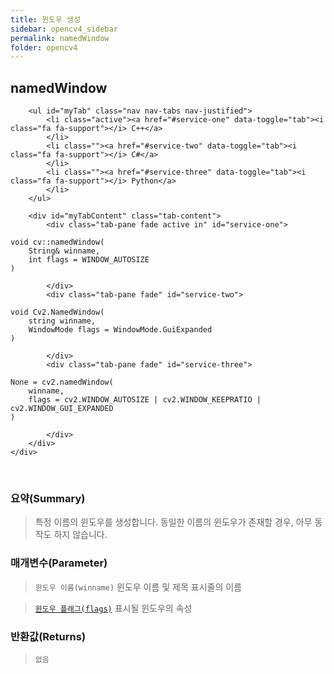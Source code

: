 ```yaml
---
title: 윈도우 생성
sidebar: opencv4_sidebar
permalink: namedWindow
folder: opencv4
---
```


<div class="row">
    <div class="col-lg-12">
        <h2 class="page-header">namedWindow</h2>
    </div>
    <div class="col-lg-12">

        <ul id="myTab" class="nav nav-tabs nav-justified">
            <li class="active"><a href="#service-one" data-toggle="tab"><i class="fa fa-support"></i> C++</a>
            </li>
            <li class=""><a href="#service-two" data-toggle="tab"><i class="fa fa-support"></i> C#</a>
            </li>
            <li class=""><a href="#service-three" data-toggle="tab"><i class="fa fa-support"></i> Python</a>
            </li>
        </ul>

        <div id="myTabContent" class="tab-content">
            <div class="tab-pane fade active in" id="service-one">
<pre class="prettyprint"><code class="language-cpp">void cv::namedWindow(
    String& winname,
    int flags = WINDOW_AUTOSIZE
)</code></pre>
            </div>
            <div class="tab-pane fade" id="service-two">
<pre class="prettyprint"><code class="language-cs">void Cv2.NamedWindow(
    string winname,
    WindowMode flags = WindowMode.GuiExpanded
)</code></pre>
            </div>
            <div class="tab-pane fade" id="service-three">
<pre class="prettyprint"><code class="language-py">None = cv2.namedWindow(
    winname,
    flags = cv2.WINDOW_AUTOSIZE | cv2.WINDOW_KEEPRATIO | cv2.WINDOW_GUI_EXPANDED
)</code></pre>
            </div>
        </div>
    </div>
</div>

<br>

### 요약(Summary)

> 특정 이름의 윈도우를 생성합니다. 동일한 이름의 윈도우가 존재할 경우, 아무 동작도 하지 않습니다.

### 매개변수(Parameter)

> `윈도우 이름(winname)` 윈도우 이름 및 제목 표시줄의 이름

> [`윈도우 플래그(flags)`](WindowFlags) 표시될 윈도우의 속성

### 반환값(Returns)

> `없음`
